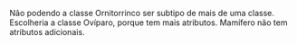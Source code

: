 Não podendo a classe Ornitorrinco ser subtipo de mais de uma classe.
Escolheria a classe Ovíparo, porque tem mais atributos.
Mamífero não tem atributos adicionais.